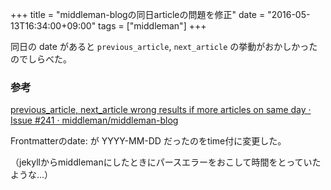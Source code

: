 +++
title = "middleman-blogの同日articleの問題を修正"
date = "2016-05-13T16:34:00+09:00"
tags = ["middleman"]
+++

同日の date があると `previous_article`, `next_article` の挙動がおかしかったのでしらべた。


### 参考

[previous\_article, next\_article wrong results if more articles on same day · Issue \#241 · middleman/middleman\-blog](https://github.com/middleman/middleman-blog/issues/241)

Frontmatterのdate: が YYYY-MM-DD だったのをtime付に変更した。


（jekyllからmiddlemanにしたときにパースエラーをおこして時間をとっていたような…）